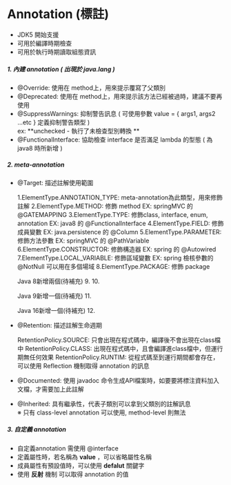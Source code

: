 # Annotation (標註)

- JDK5 開始支援
- 可用於編譯時期檢查
- 可用於執行時期讀取組態資訊

##### 1. 內建 annotation ( 出現於 java.lang )
- @Override: 使用在 method上，用來提示覆寫了父類別
- @Deprecated: 使用在 method上，用來提示該方法已經被過時，建議不要再使用
- @SuppressWarnings: 抑制警告訊息 ( 可使用參數 value = { args1, args2 ...etc } 定義抑制警告類型 )<br>
  ex: **unchecked - 執行了未檢查型別轉換 **
- @FunctionalInterface: 協助檢查 interface 是否滿足 lambda 的型態 ( 為 java8 時所新增 )

##### 2. meta-annotation
- @Target: 描述註解使用範圍

	1.ElementType.ANNOTATION_TYPE: meta-annotation為此類型，用來修飾註解
	2.ElementType.METHOD: 修飾 method EX: springMVC 的 @GATEMAPPING
	3.ElementType.TYPE: 修飾class, interface, enum, annotation  EX: java8 的 @FunctionalInterface
	4.ElementType.FIELD: 修飾成員變數 EX: java.persistence 的 @Column 
	5.ElementType.PARAMETER: 修飾方法參數 EX: springMVC 的 @PathVariable
	6.ElementType.CONSTRUCTOR: 修飾構造器 EX: spring 的 @Autowired
	7.ElementType.LOCAL_VARIABLE: 修飾區域變數 EX: spring 檢核參數的 @NotNull 可以用在多個場域
	8.ElementType.PACKAGE: 修飾 package
	
	Java 8新增兩個(待補充)
	9.
	10.
	
	Java 9新增一個(待補充)
	11.
	
	Java 16新增一個(待補充)
	12.
	
	
- @Retention: 描述註解生命週期

	RetentionPolicy.SOURCE:	
		只會出現在程式碼中，編譯後不會出現在class檔中
	RetentionPolicy.CLASS:
		出現在程式碼中，且會編譯進class檔中，但運行期無任何效果
	RetentionPolicy.RUNTIM:
		從程式碼至到運行期間都會存在，可以使用 Reflection 機制取得 annotation 的訊息
- @Documented: 使用 javadoc 命令生成API檔案時，如要要將標注資料加入文檔，才需要加上此註解
- @Inherited: 具有繼承性，代表子類別可以拿到父類別的註解訊息 <br>
  ※ 只有 class-level annotation 可以使用, method-level 則無法

##### 3. 自定義 annotation
- 自定義annotation 需使用 @interface
- 定義屬性時，若名稱為 **value** ，可以省略屬性名稱
- 成員屬性有預設值時，可以使用 **defalut** 關鍵字
- 使用 **反射** 機制 可以取得 annotation 的值
